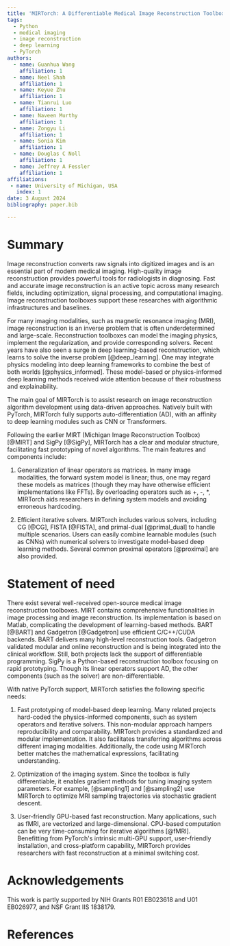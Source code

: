 ```yaml
---
title: 'MIRTorch: A Differentiable Medical Image Reconstruction Toolbox'
tags:
  - Python
  - medical imaging
  - image reconstruction
  - deep learning
  - PyTorch
authors:
  - name: Guanhua Wang
    affiliation: 1
  - name: Neel Shah
    affiliation: 1
  - name: Keyue Zhu
    affiliation: 1
  - name: Tianrui Luo
    affiliation: 1
  - name: Naveen Murthy
    affiliation: 1
  - name: Zongyu Li
    affiliation: 1
  - name: Sonia Kim
    affiliation: 1
  - name: Douglas C Noll
    affiliation: 1
  - name: Jeffrey A Fessler
    affiliation: 1
affiliations:
 - name: University of Michigan, USA
   index: 1
date: 3 August 2024
bibliography: paper.bib

---
```


# Summary

Image reconstruction converts raw signals into digitized images and is an essential part of modern medical imaging. High-quality image reconstruction provides powerful tools for radiologists in diagnosing. Fast and accurate image reconstruction is an active topic across many research fields, including optimization, signal processing, and computational imaging. Image reconstruction toolboxes support these researches with algorithmic infrastructures and baselines.

For many imaging modalities, such as magnetic resonance imaging (MRI), image reconstruction is an inverse problem that is often underdetermined and large-scale. Reconstruction toolboxes can model the imaging physics, implement the regularization, and provide corresponding solvers. Recent years have also seen a surge in deep learning-based reconstruction, which learns to solve the inverse problem [@deep_learning]. One may integrate physics modeling into deep learning frameworks to combine the best of both worlds [@physics_informed]. These model-based or physics-informed deep learning methods received wide attention because of their robustness and explainability.

The main goal of MIRTorch is to assist research on image reconstruction algorithm development using data-driven approaches. Natively built with PyTorch, MIRTorch fully supports auto-differentiation (AD), with an affinity to deep learning modules such as CNN or Transformers.

Following the earlier MIRT (Michigan Image Reconstruction Toolbox) [@MIRT] and SigPy [@SigPy], MIRTorch has a clear and modular structure, facilitating fast prototyping of novel algorithms. The main features and components include:

1. Generalization of linear operators as matrices. In many image modalities, the forward system model is linear; thus, one may regard these models as matrices (though they may have otherwise efficient implementations like FFTs). By overloading operators such as +, -, *, MIRTorch aids researchers in defining system models and avoiding erroneous hardcoding.

2. Efficient iterative solvers. MIRTorch includes various solvers, including CG [@CG], FISTA [@FISTA], and primal-dual [@primal_dual] to handle multiple scenarios. Users can easily combine learnable modules (such as CNNs) with numerical solvers to investigate model-based deep learning methods. Several common proximal operators [@proximal] are also provided.

# Statement of need

There exist several well-received open-source medical image reconstruction toolboxes. MIRT contains comprehensive functionalities in image processing and image reconstruction. Its implementation is based on Matlab, complicating the development of learning-based methods. BART [@BART] and Gadgetron [@Gadgetron] use efficient C/C++/CUDA backends. BART delivers many high-level reconstruction tools. Gadgetron validated modular and online reconstruction and is being integrated into the clinical workflow. Still, both projects lack the support of differentiable programming. SigPy is a Python-based reconstruction toolbox focusing on rapid prototyping. Though its linear operators support AD, the other components (such as the solver) are non-differentiable.

With native PyTorch support, MIRTorch satisfies the following specific needs:

1. Fast prototyping of model-based deep learning. Many related projects hard-coded the physics-informed components, such as system operators and iterative solvers. This non-modular approach hampers reproducibility and comparability. MIRTorch provides a standardized and modular implementation. It also facilitates transferring algorithms across different imaging modalities. Additionally, the code using MIRTorch better matches the mathematical expressions, facilitating understanding.

2. Optimization of the imaging system. Since the toolbox is fully differentiable, it enables gradient methods for tuning imaging system parameters. For example, [@sampling1] and [@sampling2] use MIRTorch to optimize MRI sampling trajectories via stochastic gradient descent.

3. User-friendly GPU-based fast reconstruction. Many applications, such as fMRI, are vectorized and large-dimensional. CPU-based computation can be very time-consuming for iterative algorithms [@fMRI]. Benefitting from PyTorch's intrinsic multi-GPU support, user-friendly installation, and cross-platform capability, MIRTorch provides researchers with fast reconstruction at a minimal switching cost.

# Acknowledgements

This work is partly supported by NIH Grants R01 EB023618 and U01 EB026977, and NSF Grant IIS 1838179.

# References
